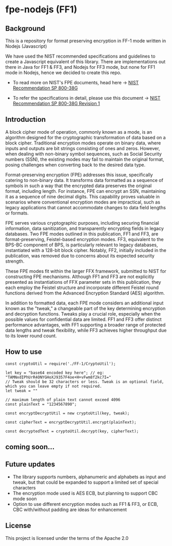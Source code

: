 # fpe-nodejs (FF1)

## Background
This is a repository for format preserving encryption in FF-1 mode written in Nodejs (Javascript)

We have used the NIST recommended specifications and guidelines to create a Javascript equivalent of this library. There are implementations out there in Java for FF1 & FF3, and Nodejs for FF3 mode, but none for FF1 mode in Nodejs, hence we decided to create this repo.

* To read more on NIST's FPE documents, head here -> [NIST Recommendation SP 800-38G](https://csrc.nist.gov/pubs/sp/800/38/g/upd1/final)

* To refer the specifications in detail, please use this document -> [NIST Recommendation SP 800-38G Revision 1 ](https://nvlpubs.nist.gov/nistpubs/SpecialPublications/NIST.SP.800-38G.pdf)

## Introduction
A block cipher mode of operation, commonly known as a mode, is an algorithm designed for the cryptographic transformation of data based on a block cipher. Traditional encryption modes operate on binary data, where inputs and outputs are bit strings consisting of ones and zeros. However, when dealing with non-binary symbol sequences, such as Social Security numbers (SSN), the existing modes may fail to maintain the original format, posing challenges when converting back to the desired data type.

Format-preserving encryption (FPE) addresses this issue, specifically catering to non-binary data. It transforms data formatted as a sequence of symbols in such a way that the encrypted data preserves the original format, including length. For instance, FPE can encrypt an SSN, maintaining it as a sequence of nine decimal digits. This capability proves valuable in scenarios where conventional encryption modes are impractical, such as legacy applications that cannot accommodate changes to data field lengths or formats.

FPE serves various cryptographic purposes, including securing financial information, data sanitization, and transparently encrypting fields in legacy databases. Two FPE modes outlined in this publication, FF1 and FF3, are format-preserving, Feistel-based encryption modes. FF3, equivalent to the BPS-BC component of BPS, is particularly relevant to legacy databases, instantiated with a 128-bit block cipher. Notably, FF2, initially included in the publication, was removed due to concerns about its expected security strength.

These FPE modes fit within the larger FFX framework, submitted to NIST for constructing FPE mechanisms. Although FF1 and FF3 are not explicitly presented as instantiations of FFX parameter sets in this publication, they each employ the Feistel structure and incorporate different Feistel round functions derived from the Advanced Encryption Standard (AES) algorithm.

In addition to formatted data, each FPE mode considers an additional input known as the "tweak," a changeable part of the key determining encryption and decryption functions. Tweaks play a crucial role, especially when the possible values for confidential data are limited. FF1 and FF3 offer distinct performance advantages, with FF1 supporting a broader range of protected data lengths and tweak flexibility, while FF3 achieves higher throughput due to its lower round count.

## How to use
```
const cryptoUtil = require('./FF-1/CryptoUtil');

let key = "base64 encoded key here"; // eg: "TAMNxdIPhUrR4ONYGHoXJ9357F4oe+H+vFwm8f2kc7I="
// Tweak should be 32 characters or less. Tweak is an optional field, which you can leave empty if not required.
let tweak = ""

// maximum length of plain text cannot exceed 4096
const plainText = "1234567890";

const encryptDecryptUtil = new cryptoUtil(key, tweak);

const cipherText = encryptDecryptUtil.encrypt(plainText);

const decryptedText = cryptoUtil.decrypt(key, cipherText);
```
## coming soon...


## Future updates
- The library supports numbers, alphanumeric and alphabets as input and tweak, but that could be expanded to support a limited set of special characters
- The encryption mode used is AES ECB, but planning to support CBC mode soon
- Option to use different encryption modes such as FF1 & FF3, or ECB, CBC with/without padding are ideas for enhancement

## License
This project is licensed under the terms of the Apache 2.0
